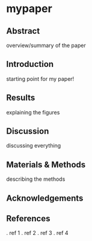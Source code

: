 # mypaper

## Abstract
overview/summary of the paper

## Introduction
starting point for my paper!

## Results
explaining the figures

## Discussion
discussing everything

## Materials & Methods
describing the methods

## Acknowledgements

## References
. ref 1
. ref 2
. ref 3
. ref 4
